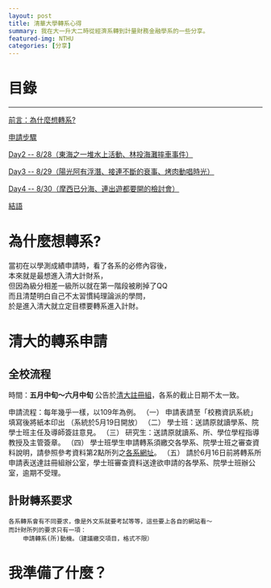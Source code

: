 ```yaml
---
layout: post
title: 清華大學轉系心得
summary: 我在大一升大二時從經濟系轉到計量財務金融學系的一些分享。
featured-img: NTHU
categories: [分享]
---
```


# 目錄

***

[前言：為什麼想轉系?](#前言)

[申請步驟](#Day1(8/27))

[Day2 -- 8/28（東海之一堆水上活動、林投海灘摔車事件）](#Day2(8/28))

[Day3 -- 8/29（陽光阿有浮潛、接連不斷的衰事、烤肉動唱時光）](#Day3(8/29))

[Day4 -- 8/30（摩西已分海、連出遊都要開的檢討會）](#Day4(8/30))

[結語](#結語)

# 為什麼想轉系?

當初在以學測成績申請時，看了各系的必修內容後，<br>
本來就是最想進入清大計財系，<br>
但因為級分相差一級所以就在第一階段被刷掉了QQ<br>
而且清楚明白自己不太習慣純理論派的學問，<br>
於是進入清大就立定目標要轉系進入計財。<br>

# 清大的轉系申請

## 全校流程

時間：**五月中旬～六月中旬**
公告於[清大註冊組](http://registra.site.nthu.edu.tw/index.php)，各系的截止日期不太一致。

申請流程：每年幾乎一樣，以109年為例。
    （一） 申請表請至「校務資訊系統」填寫後將紙本印出
            （系統於5月19日開放）
    （二） 學士班：送請原就讀學系、院學士班主任及導師簽註意見。
    （三） 研究生：送請原就讀系、所、學位學程指導教授及主管簽章。
    （四） 學士班學生申請轉系須繳交各學系、院學士班之審查資料說明，請參照參考資料第2點所列之[各系網址](http://registra.site.nthu.edu.tw/p/404-1211-135670.php?Lang=zh-tw)。
    （五） 請於6月16日前將轉系所申請表送達註冊組辦公室，學士班審查資料送達欲申請的各學系、院學士班辦公室，逾期不受理。

## 計財轉系要求
    各系轉系會有不同要求，像是外文系就要考試等等，這些要上各自的網站看～
    而計財所列的要求只有一項：
        申請轉系(所)動機。（建議繳交項目，格式不限）

# 我準備了什麼？

